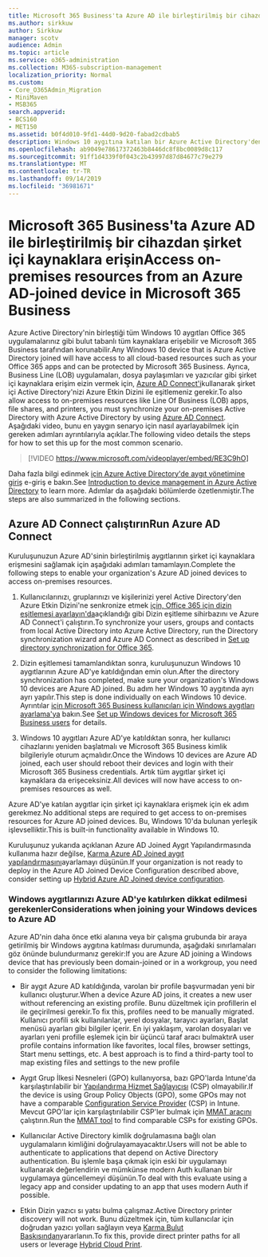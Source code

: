 ```yaml
---
title: Microsoft 365 Business'ta Azure AD ile birleştirilmiş bir cihazdan şirket içi kaynaklara erişin
ms.author: sirkkuw
author: Sirkkuw
manager: scotv
audience: Admin
ms.topic: article
ms.service: o365-administration
ms.collection: M365-subscription-management
localization_priority: Normal
ms.custom:
- Core_O365Admin_Migration
- MiniMaven
- MSB365
search.appverid:
- BCS160
- MET150
ms.assetid: b0f4d010-9fd1-44d0-9d20-fabad2cdbab5
description: Windows 10 aygıtına katılan bir Azure Active Directory'den Line Of Business uygulamaları, dosya paylaşımları ve yazıcılar gibi şirket içi kaynaklara nasıl erişebilirsiniz öğrenin.
ms.openlocfilehash: ab9049e78617372463b8446dc8f8bc0089d8c117
ms.sourcegitcommit: 91ff1d4339f0f043c2b43997d87d84677c79e279
ms.translationtype: MT
ms.contentlocale: tr-TR
ms.lasthandoff: 09/14/2019
ms.locfileid: "36981671"
---
```

# <a name="access-on-premises-resources-from-an-azure-ad-joined-device-in-microsoft-365-business"></a><span data-ttu-id="fab48-103">Microsoft 365 Business'ta Azure AD ile birleştirilmiş bir cihazdan şirket içi kaynaklara erişin</span><span class="sxs-lookup"><span data-stu-id="fab48-103">Access on-premises resources from an Azure AD-joined device in Microsoft 365 Business</span></span>

<span data-ttu-id="fab48-104">Azure Active Directory'nin birleştiği tüm Windows 10 aygıtları Office 365 uygulamalarınız gibi bulut tabanlı tüm kaynaklara erişebilir ve Microsoft 365 Business tarafından korunabilir.</span><span class="sxs-lookup"><span data-stu-id="fab48-104">Any Windows 10 device that is Azure Active Directory joined will have access to all cloud-based resources such as your Office 365 apps and can be protected by Microsoft 365 Business.</span></span> <span data-ttu-id="fab48-105">Ayrıca, Business Line (LOB) uygulamaları, dosya paylaşımları ve yazıcılar gibi şirket içi kaynaklara erişim eizin vermek için, [Azure AD Connect'i](https://docs.microsoft.com/en-us/azure/active-directory/connect/active-directory-aadconnect)kullanarak şirket içi Active Directory'nizi Azure Etkin Dizini ile eşitlemeniz gerekir.</span><span class="sxs-lookup"><span data-stu-id="fab48-105">To also allow access to on-premises resources like Line Of Business (LOB) apps, file shares, and printers, you must synchronize your on-premises Active Directory with Azure Active Directory by using [Azure AD Connect](https://docs.microsoft.com/en-us/azure/active-directory/connect/active-directory-aadconnect).</span></span> <span data-ttu-id="fab48-106">Aşağıdaki video, bunu en yaygın senaryo için nasıl ayarlayabilmek için gereken adımları ayrıntılarıyla açıklar.</span><span class="sxs-lookup"><span data-stu-id="fab48-106">The following video details the steps for how to set this up for the most common scenario.</span></span>
 
> [!VIDEO https://www.microsoft.com/videoplayer/embed/RE3C9hO]

<span data-ttu-id="fab48-107">Daha fazla bilgi edinmek [için Azure Active Directory'de aygıt yönetimine giriş](https://docs.microsoft.com/en-us/azure/active-directory/device-management-introduction) e-giriş e bakın.</span><span class="sxs-lookup"><span data-stu-id="fab48-107">See [Introduction to device management in Azure Active Directory](https://docs.microsoft.com/en-us/azure/active-directory/device-management-introduction) to learn more.</span></span>
<span data-ttu-id="fab48-108">Adımlar da aşağıdaki bölümlerde özetlenmiştir.</span><span class="sxs-lookup"><span data-stu-id="fab48-108">The steps are also summarized in the following sections.</span></span>

## <a name="run-azure-ad-connect"></a><span data-ttu-id="fab48-109">Azure AD Connect çalıştırın</span><span class="sxs-lookup"><span data-stu-id="fab48-109">Run Azure AD Connect</span></span>

<span data-ttu-id="fab48-110">Kuruluşunuzun Azure AD'sinin birleştirilmiş aygıtlarının şirket içi kaynaklara erişmesini sağlamak için aşağıdaki adımları tamamlayın.</span><span class="sxs-lookup"><span data-stu-id="fab48-110">Complete the following steps to enable your organization's Azure AD joined devices to access on-premises resources.</span></span>
  
1. <span data-ttu-id="fab48-111">Kullanıcılarınızı, gruplarınızı ve kişilerinizi yerel Active Directory'den Azure Etkin Dizini'ne senkronize etmek [için, Office 365 için dizin eşitlemesi ayarlayın'da](https://support.office.com/article/1b3b5318-6977-42ed-b5c7-96fa74b08846)açıklandığı gibi Dizin eşitleme sihirbazını ve Azure AD Connect'i çalıştırın.</span><span class="sxs-lookup"><span data-stu-id="fab48-111">To synchronize your users, groups and contacts from local Active Directory into Azure Active Directory, run the Directory synchronization wizard and Azure AD Connect as described in [Set up directory synchronization for Office 365](https://support.office.com/article/1b3b5318-6977-42ed-b5c7-96fa74b08846).</span></span>
    
2. <span data-ttu-id="fab48-112">Dizin eşitlemesi tamamlandıktan sonra, kuruluşunuzun Windows 10 aygıtlarının Azure AD'ye katıldığından emin olun.</span><span class="sxs-lookup"><span data-stu-id="fab48-112">After the directory synchronization has completed, make sure your organization's Windows 10 devices are Azure AD joined.</span></span> <span data-ttu-id="fab48-113">Bu adım her Windows 10 aygıtında ayrı ayrı yapılır.</span><span class="sxs-lookup"><span data-stu-id="fab48-113">This step is done individually on each Windows 10 device.</span></span> <span data-ttu-id="fab48-114">Ayrıntılar [için Microsoft 365 Business kullanıcıları için Windows aygıtları ayarlama'ya](set-up-windows-devices.md) bakın.</span><span class="sxs-lookup"><span data-stu-id="fab48-114">See [Set up Windows devices for Microsoft 365 Business users](set-up-windows-devices.md) for details.</span></span> 
    
3. <span data-ttu-id="fab48-115">Windows 10 aygıtları Azure AD'ye katıldıktan sonra, her kullanıcı cihazlarını yeniden başlatmalı ve Microsoft 365 Business kimlik bilgileriyle oturum açmalıdır.</span><span class="sxs-lookup"><span data-stu-id="fab48-115">Once the Windows 10 devices are Azure AD joined, each user should reboot their devices and login with their Microsoft 365 Business credentials.</span></span> <span data-ttu-id="fab48-116">Artık tüm aygıtlar şirket içi kaynaklara da erişeceksiniz.</span><span class="sxs-lookup"><span data-stu-id="fab48-116">All devices will now have access to on-premises resources as well.</span></span>
    
<span data-ttu-id="fab48-117">Azure AD'ye katılan aygıtlar için şirket içi kaynaklara erişmek için ek adım gerekmez.</span><span class="sxs-lookup"><span data-stu-id="fab48-117">No additional steps are required to get access to on-premises resources for Azure AD joined devices.</span></span> <span data-ttu-id="fab48-118">Bu, Windows 10'da bulunan yerleşik işlevselliktir.</span><span class="sxs-lookup"><span data-stu-id="fab48-118">This is built-in functionality available in Windows 10.</span></span> 
  
<span data-ttu-id="fab48-119">Kuruluşunuz yukarıda açıklanan Azure AD Joined Aygıt Yapılandırmasında kullanıma hazır değilse, [Karma Azure AD Joined aygıt yapılandırmasını](manage-windows-devices.md)ayarlamayı düşünün.</span><span class="sxs-lookup"><span data-stu-id="fab48-119">If your organization is not ready to deploy in the Azure AD Joined Device Configuration described above, consider setting up [Hybrid Azure AD Joined device configuration](manage-windows-devices.md).</span></span>
  
### <a name="considerations-when-joining-your-windows-devices-to-azure-ad"></a><span data-ttu-id="fab48-120">Windows aygıtlarınızı Azure AD'ye katılırken dikkat edilmesi gerekenler</span><span class="sxs-lookup"><span data-stu-id="fab48-120">Considerations when joining your Windows devices to Azure AD</span></span>

<span data-ttu-id="fab48-121">Azure AD'nin daha önce etki alanına veya bir çalışma grubunda bir araya getirilmiş bir Windows aygıtına katılması durumunda, aşağıdaki sınırlamaları göz önünde bulundurmanız gerekir:</span><span class="sxs-lookup"><span data-stu-id="fab48-121">If you are Azure AD joining a Windows device that has previously been domain-joined or in a workgroup, you need to consider the following limitations:</span></span>
  
- <span data-ttu-id="fab48-122">Bir aygıt Azure AD katıldığında, varolan bir profile başvurmadan yeni bir kullanıcı oluşturur.</span><span class="sxs-lookup"><span data-stu-id="fab48-122">When a device Azure AD joins, it creates a new user without referencing an existing profile.</span></span> <span data-ttu-id="fab48-123">Bunu düzeltmek için profillerin el ile geçirilmesi gerekir.</span><span class="sxs-lookup"><span data-stu-id="fab48-123">To fix this, profiles need to be manually migrated.</span></span> <span data-ttu-id="fab48-124">Kullanıcı profili sık kullanılanlar, yerel dosyalar, tarayıcı ayarları, Başlat menüsü ayarları gibi bilgiler içerir. En iyi yaklaşım, varolan dosyaları ve ayarları yeni profille eşlemek için bir üçüncü taraf aracı bulmaktır</span><span class="sxs-lookup"><span data-stu-id="fab48-124">A user profile contains information like favorites, local files, browser settings, Start menu settings, etc. A best approach is to find a third-party tool to map existing files and settings to the new profile</span></span>

- <span data-ttu-id="fab48-125">Aygıt Grup İlkesi Nesneleri (GPO) kullanıyorsa, bazı GPO'larda Intune'da karşılaştırılabilir bir [Yapılandırma Hizmet Sağlayıcısı](https://docs.microsoft.com/windows/configuration/provisioning-packages/how-it-pros-can-use-configuration-service-providers) (CSP) olmayabilir.</span><span class="sxs-lookup"><span data-stu-id="fab48-125">If the device is using Group Policy Objects (GPO), some GPOs may not have a comparable [Configuration Service Provider](https://docs.microsoft.com/windows/configuration/provisioning-packages/how-it-pros-can-use-configuration-service-providers) (CSP) in Intune.</span></span> <span data-ttu-id="fab48-126">Mevcut GPO'lar için karşılaştırılabilir CSP'ler bulmak için [MMAT aracını](https://www.microsoft.com/download/details.aspx?id=45520) çalıştırın.</span><span class="sxs-lookup"><span data-stu-id="fab48-126">Run the [MMAT tool](https://www.microsoft.com/download/details.aspx?id=45520) to find comparable CSPs for existing GPOs.</span></span>

- <span data-ttu-id="fab48-127">Kullanıcılar Active Directory kimlik doğrulamasına bağlı olan uygulamaların kimliğini doğrulayamayacaktır.</span><span class="sxs-lookup"><span data-stu-id="fab48-127">Users will not be able to authenticate to applications that depend on Active Directory authentication.</span></span> <span data-ttu-id="fab48-128">Bu işlemle başa çıkmak için eski bir uygulamayı kullanarak değerlendirin ve mümkünse modern Auth kullanan bir uygulamaya güncellemeyi düşünün.</span><span class="sxs-lookup"><span data-stu-id="fab48-128">To deal with this evaluate using a legacy app and consider updating to an app that uses modern Auth if possible.</span></span>

- <span data-ttu-id="fab48-129">Etkin Dizin yazıcı sı yatsı bulma çalışmaz.</span><span class="sxs-lookup"><span data-stu-id="fab48-129">Active Directory printer discovery will not work.</span></span> <span data-ttu-id="fab48-130">Bunu düzeltmek için, tüm kullanıcılar için doğrudan yazıcı yolları sağlayın veya [Karma Bulut Baskısından](https://docs.microsoft.com/windows-server/administration/hybrid-cloud-print/hybrid-cloud-print-deploy)yararlanın.</span><span class="sxs-lookup"><span data-stu-id="fab48-130">To fix this, provide direct printer paths for all users or leverage [Hybrid Cloud Print](https://docs.microsoft.com/windows-server/administration/hybrid-cloud-print/hybrid-cloud-print-deploy).</span></span>
